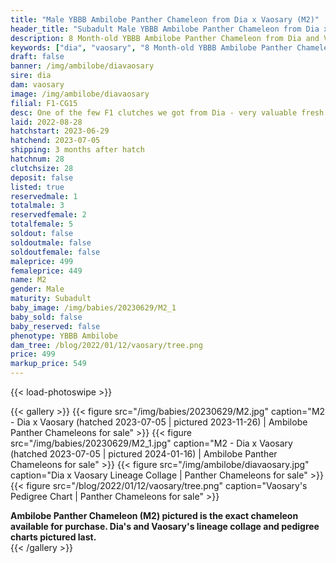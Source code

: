 ```yaml
---
title: "Male YBBB Ambilobe Panther Chameleon from Dia x Vaosary (M2)"
header_title: "Subadult Male YBBB Ambilobe Panther Chameleon from Dia x Vaosary | M2"
description: 8 Month-old YBBB Ambilobe Panther Chameleon from Dia and Vaosary. One of the few F1 clutches we got from Dia - very valuable fresh genetics x one of our best 5th gen females. We've included sire and dam dendrograms if available, but you can view our Dia or Vaosary breeder pages for more information.
keywords: ["dia", "vaosary", "8 Month-old YBBB Ambilobe Panther Chameleon", "baby chameleons for sale", "buy panther chameleon", "panther for sale", "ambilobe panther chameleons for sale", "ambilobe panther chameleon for sale"]
draft: false
banner: /img/ambilobe/diavaosary
sire: dia
dam: vaosary
image: /img/ambilobe/diavaosary
filial: F1-CG15
desc: One of the few F1 clutches we got from Dia - very valuable fresh genetics x one of our best 5th gen females.
laid: 2022-08-28
hatchstart: 2023-06-29
hatchend: 2023-07-05
shipping: 3 months after hatch
hatchnum: 28
clutchsize: 28
deposit: false
listed: true
reservedmale: 1
totalmale: 3
reservedfemale: 2
totalfemale: 5
soldout: false
soldoutmale: false
soldoutfemale: false
maleprice: 499
femaleprice: 449
name: M2
gender: Male
maturity: Subadult
baby_image: /img/babies/20230629/M2_1
baby_sold: false
baby_reserved: false
phenotype: YBBB Ambilobe
dam_tree: /blog/2022/01/12/vaosary/tree.png
price: 499
markup_price: 549
---
```


{{< load-photoswipe >}}

{{< gallery >}}
  {{< figure src="/img/babies/20230629/M2.jpg" caption="M2 - Dia x Vaosary (hatched 2023-07-05 | pictured 2023-11-26) | Ambilobe Panther Chameleons for sale" >}}
  {{< figure src="/img/babies/20230629/M2_1.jpg" caption="M2 - Dia x Vaosary (hatched 2023-07-05 | pictured 2024-01-16) | Ambilobe Panther Chameleons for sale" >}}
  {{< figure src="/img/ambilobe/diavaosary.jpg" caption="Dia x Vaosary Lineage Collage | Panther Chameleons for sale" >}}
  {{< figure src="/blog/2022/01/12/vaosary/tree.png" caption="Vaosary's Pedigree Chart | Panther Chameleons for sale" >}}
  <figcaption itemprop="description"><strong>Ambilobe Panther Chameleon (M2) pictured is the exact chameleon available for purchase. Dia's and Vaosary's lineage collage and pedigree charts pictured last.</strong></figcaption>
{{< /gallery >}}
